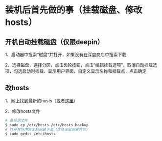 # 装机后首先做的事（挂载磁盘、修改hosts）

## 开机自动挂载磁盘（仅限deepin）

1、启动器中搜索“磁盘”并打开，如果没有在深度商店中搜索下载

2、选择磁盘，选择分区，点击齿轮按钮，点击“编辑挂载选项”，取消自动挂载选项，勾选启动时挂载、显示用户界面，自定义显示名称和挂载点，点击确定

## 改hosts

1、网上找到最新的hosts（或者[这里](https://laod.cn/hosts/2016-google-hosts.html)）

2、修改hosts文件

```bash
# 备份源文件
$ sudo cp /etc/hosts /etc/hosts.backup
# 打开并将内容复制到最下面（注意保留原来内容）
$ sudo gedit /etc/hosts
```